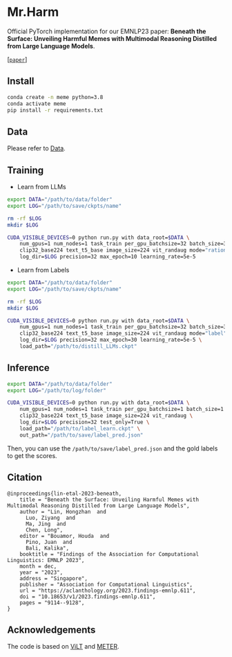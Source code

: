 # Mr.Harm
Official PyTorch implementation for our EMNLP23 paper: **Beneath the Surface: Unveiling Harmful Memes with Multimodal Reasoning Distilled from Large Language Models**.

[[`paper`](https://aclanthology.org/2023.findings-emnlp.611/)]


## Install

```bash
conda create -n meme python=3.8
conda activate meme
pip install -r requirements.txt
```

## Data

Please refer to [Data](https://github.com/HKBUNLP/Mr.Harm-EMNLP2023/tree/main/Data).

## Training
- Learn from LLMs
```bash
export DATA="/path/to/data/folder"
export LOG="/path/to/save/ckpts/name"

rm -rf $LOG
mkdir $LOG

CUDA_VISIBLE_DEVICES=0 python run.py with data_root=$DATA \
    num_gpus=1 num_nodes=1 task_train per_gpu_batchsize=32 batch_size=32 \
    clip32_base224 text_t5_base image_size=224 vit_randaug mode="rationale" \
    log_dir=$LOG precision=32 max_epoch=10 learning_rate=5e-5
```

- Learn from Labels
```bash
export DATA="/path/to/data/folder"
export LOG="/path/to/save/ckpts/name"

rm -rf $LOG
mkdir $LOG

CUDA_VISIBLE_DEVICES=0 python run.py with data_root=$DATA \
    num_gpus=1 num_nodes=1 task_train per_gpu_batchsize=32 batch_size=32 \
    clip32_base224 text_t5_base image_size=224 vit_randaug mode="label" \
    log_dir=$LOG precision=32 max_epoch=30 learning_rate=5e-5 \
    load_path="/path/to/distill_LLMs.ckpt"
```

## Inference

```bash
export DATA="/path/to/data/folder"
export LOG="/path/to/log/folder"

CUDA_VISIBLE_DEVICES=0 python run.py with data_root=$DATA \
    num_gpus=1 num_nodes=1 task_train per_gpu_batchsize=1 batch_size=1 \
    clip32_base224 text_t5_base image_size=224 vit_randaug \
    log_dir=$LOG precision=32 test_only=True \
    load_path="/path/to/label_learn.ckpt" \
    out_path="/path/to/save/label_pred.json"
```
Then, you can use the `/path/to/save/label_pred.json` and the gold labels to get the scores.

## Citation

```
@inproceedings{lin-etal-2023-beneath,
    title = "Beneath the Surface: Unveiling Harmful Memes with Multimodal Reasoning Distilled from Large Language Models",
    author = "Lin, Hongzhan  and
      Luo, Ziyang  and
      Ma, Jing  and
      Chen, Long",
    editor = "Bouamor, Houda  and
      Pino, Juan  and
      Bali, Kalika",
    booktitle = "Findings of the Association for Computational Linguistics: EMNLP 2023",
    month = dec,
    year = "2023",
    address = "Singapore",
    publisher = "Association for Computational Linguistics",
    url = "https://aclanthology.org/2023.findings-emnlp.611",
    doi = "10.18653/v1/2023.findings-emnlp.611",
    pages = "9114--9128",
}
```

## Acknowledgements

The code is based on [ViLT](https://github.com/dandelin/ViLT) and [METER](https://github.com/zdou0830/METER/tree/main).
